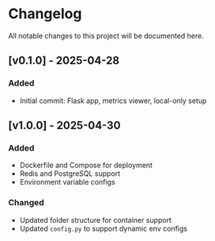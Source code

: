 # Changelog

All notable changes to this project will be documented here.

## [v0.1.0] - 2025-04-28
### Added
- Initial commit: Flask app, metrics viewer, local-only setup

## [v1.0.0] - 2025-04-30
### Added
- Dockerfile and Compose for deployment
- Redis and PostgreSQL support
- Environment variable configs

### Changed
- Updated folder structure for container support
- Updated `config.py` to support dynamic env configs